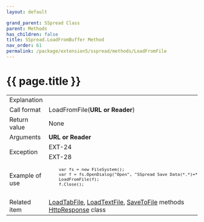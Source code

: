 ```yaml
---
layout: default

grand_parent: SSpread Class
parent: Methods
has_children: false
title: SSpread.LoadFromBuffer Method
nav_order: 61
permalink: /package/extension5/sspread/methods/LoadFromFile
---
```

# {{ page.title }}

<table>
  <tr>
    <td>Explanation</td>
    <td colspan="2"></td>
  </tr>
  <tr>
    <td>Call format</td>
    <td colspan="2">LoadFromFile(<b>URL or Reader</b>)</td>
  </tr>
  <tr>
    <td>Return value</td>
    <td colspan="2">None</td>
  </tr>  
  <tr>
    <td>Arguments</td>
    <td><b>URL or Reader</b></td>
    <td></td>
  </tr>  
  <tr>
    <td rowspan="2">Exception</td>
    <td>EXT-24</td>
    <td></td>
  </tr>
  <tr>
    <td>EXT-28</td>
    <td></td>
  </tr>
  <tr>
    <td>Example of use</td>
    <td colspan="2"><code><pre>
    var fs = new FileSystem();
    var f = fs.OpenDialog("Open", "SSpread Save Data(*.*)=*.*", "", "");
    LoadFromFile(f);
    f.Close();
    </pre></code></td>
  </tr>
  <tr>
    <td>Related item</td>
    <td colspan="2"><a href="/package/extension5/sspread/methods/loadtabfile">LoadTabFile</a>, <a href="/package/extension5/sspread/methods/loadtextfile">LoadTextFile</a>, <a href="/package/extension5/sspread/methods/savetofile">SaveToFile</a> methods<br><a href="">HttpResponse</a> class</td>
  </tr>
</table>
